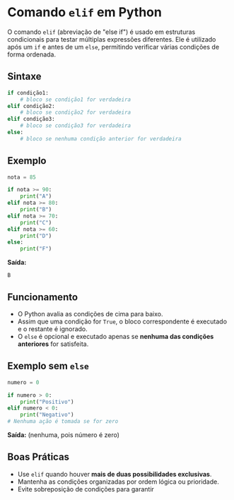 # Comando `elif` em Python

O comando `elif` (abreviação de "else if") é usado em estruturas condicionais para testar múltiplas expressões diferentes. Ele é utilizado após um `if` e antes de um `else`, permitindo verificar várias condições de forma ordenada.

## Sintaxe

```python
if condição1:
    # bloco se condição1 for verdadeira
elif condição2:
    # bloco se condição2 for verdadeira
elif condição3:
    # bloco se condição3 for verdadeira
else:
    # bloco se nenhuma condição anterior for verdadeira
```

## Exemplo

```python
nota = 85

if nota >= 90:
    print("A")
elif nota >= 80:
    print("B")
elif nota >= 70:
    print("C")
elif nota >= 60:
    print("D")
else:
    print("F")
```

**Saída:**
```
B
```

## Funcionamento

- O Python avalia as condições de cima para baixo.
- Assim que uma condição for `True`, o bloco correspondente é executado e o restante é ignorado.
- O `else` é opcional e executado apenas se **nenhuma das condições anteriores** for satisfeita.

## Exemplo sem `else`

```python
numero = 0

if numero > 0:
    print("Positivo")
elif numero < 0:
    print("Negativo")
# Nenhuma ação é tomada se for zero
```

**Saída:**
(nenhuma, pois número é zero)

## Boas Práticas

- Use `elif` quando houver **mais de duas possibilidades exclusivas**.
- Mantenha as condições organizadas por ordem lógica ou prioridade.
- Evite sobreposição de condições para garantir
